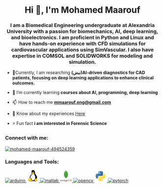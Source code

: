 <h1 align="center">Hi 👋, I'm Mohamed Maarouf</h1>
<h3 align="center">I am a Biomedical Engineering undergraduate at Alexandria University with a passion for biomechanics, AI, deep learning, and bioelectronics. I am proficient in Python and Linux and have hands-on experience with CFD simulations for cardiovascular applications using SimVascular. I also have expertise in COMSOL and SOLIDWORKS for modeling and simulation.</h3>

- 🔭Currently, I am researching **(نبض)AI-driven diagnostics for CAD patients, focusing on deep learning applications to enhance clinical outcomes.**

- 🌱 I’m currently learning **courses about AI, programming, deep learning**

- 📫 How to reach me **mmaarouf.eng@gmail.com**

- 📄 Know about my experiences [Here](https://drive.google.com/file/d/1Ef_04476kaCLjT4ra7cpuaSFh81cyPOF/view?usp=drive_link)


- ⚡ Fun fact **i am interested in Forensic Science**

<h3 align="left">Connect with me:</h3>
<p align="left">
<a href="https://linkedin.com/in/mohamed-maarouf-494524359" target="blank"><img align="center" src="https://raw.githubusercontent.com/rahuldkjain/github-profile-readme-generator/master/src/images/icons/Social/linked-in-alt.svg" alt="mohamed-maarouf-494524359" height="30" width="40" /></a>
</p>

<h3 align="left">Languages and Tools:</h3>
<p align="left"> <a href="https://www.arduino.cc/" target="_blank" rel="noreferrer"> <img src="https://cdn.worldvectorlogo.com/logos/arduino-1.svg" alt="arduino" width="40" height="40"/> </a> <a href="https://www.linux.org/" target="_blank" rel="noreferrer"> <img src="https://raw.githubusercontent.com/devicons/devicon/master/icons/linux/linux-original.svg" alt="linux" width="40" height="40"/> </a> <a href="https://www.mathworks.com/" target="_blank" rel="noreferrer"> <img src="https://upload.wikimedia.org/wikipedia/commons/2/21/Matlab_Logo.png" alt="matlab" width="40" height="40"/> </a> <a href="https://www.mongodb.com/" target="_blank" rel="noreferrer"> <img src="https://raw.githubusercontent.com/devicons/devicon/master/icons/mongodb/mongodb-original-wordmark.svg" alt="mongodb" width="40" height="40"/> </a> <a href="https://opencv.org/" target="_blank" rel="noreferrer"> <img src="https://www.vectorlogo.zone/logos/opencv/opencv-icon.svg" alt="opencv" width="40" height="40"/> </a> <a href="https://www.python.org" target="_blank" rel="noreferrer"> <img src="https://raw.githubusercontent.com/devicons/devicon/master/icons/python/python-original.svg" alt="python" width="40" height="40"/> </a> <a href="https://pytorch.org/" target="_blank" rel="noreferrer"> <img src="https://www.vectorlogo.zone/logos/pytorch/pytorch-icon.svg" alt="pytorch" width="40" height="40"/> </a> </p>
